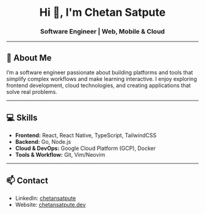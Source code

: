 <h1 align="center">Hi 👋, I'm Chetan Satpute</h1>
<h3 align="center">Software Engineer | Web, Mobile & Cloud</h3>

---

## 🌱 About Me
I’m a software engineer passionate about building platforms and tools that simplify complex workflows and make learning interactive. I enjoy exploring frontend development, cloud technologies, and creating applications that solve real problems.

---

## 💻 Skills
- **Frontend:** React, React Native, TypeScript, TailwindCSS  
- **Backend:** Go, Node.js
- **Cloud & DevOps:** Google Cloud Platform (GCP), Docker  
- **Tools & Workflow:** Git, Vim/Neovim  

---

## 📫 Contact
- LinkedIn: [chetansatpute](https://www.linkedin.com/in/chetansatpute)  
- Website: [chetansatpute.dev](https://chetansatpute.dev)  
